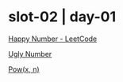 # slot-02 | day-01

[Happy Number - LeetCode](https://leetcode.com/problems/happy-number/description/)

[Ugly Number](https://leetcode.com/problems/ugly-number/description/)

[Pow(x, n)](https://leetcode.com/problems/powx-n/description/)
